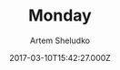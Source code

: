 ---
title: Monday
github: https://github.com/artemsheludko/monday
demo: https://artemsheludko.pw/monday
author: Artem Sheludko
ssg:
  - Jekyll
cms:
  - No Cms
date: 2017-03-10T15:42:27.000Z
description: Monday is a minimal and 100% free blog template for Jekyll
stale: true
disabled: true
disabled_reason: error checking demo url
---